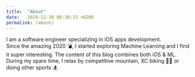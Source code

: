 ```yaml
---
title:  "About"
date:   2020-12-30 06:36:33 +0200
permalink: /about/
---
```


I am a software engineer specializing in iOS apps development.<br>
Since the amazing 2020 💣, I started exploring Machine Learning and I find it super interesting. The content of this blog combines both iOS & ML.<br>
During my spare time, I relax by competitive mountain, XC biking 🚵‍♂️ or doing other sports 🏂.